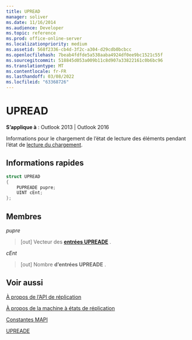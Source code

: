 ```yaml
---
title: UPREAD
manager: soliver
ms.date: 11/16/2014
ms.audience: Developer
ms.topic: reference
ms.prod: office-online-server
ms.localizationpriority: medium
ms.assetid: 568f2336-cb4d-3f2c-a304-d29cdb0bcbcc
ms.openlocfilehash: 7beab4fdfde5a538aaba4924df0ee9bc1521c55f
ms.sourcegitcommit: 518845d053a009b11c8d907a33822161c0b6bc96
ms.translationtype: MT
ms.contentlocale: fr-FR
ms.lasthandoff: 03/08/2022
ms.locfileid: "63368726"
---
```

# <a name="upread"></a>UPREAD

  
  
**S’applique à** : Outlook 2013 | Outlook 2016 
  
Informations pour le chargement de l’état de lecture des éléments pendant l’état de [lecture du chargement](upload-read-status-state.md).
  
## <a name="quick-info"></a>Informations rapides

```cpp
struct UPREAD 
{ 
    PUPREADE pupre; 
    UINT cEnt; 
};
```

## <a name="members"></a>Membres

 _pupre_
  
> [out] Vecteur des **[entrées UPREADE](upreade.md)** . 
    
 _cEnt_
  
> [out] Nombre **d’entrées UPREADE** . 
    
## <a name="see-also"></a>Voir aussi



[À propos de l’API de réplication](about-the-replication-api.md)
  
[À propos de la machine à états de réplication](about-the-replication-state-machine.md)
  
[Constantes MAPI](mapi-constants.md)
  
[UPREADE](upreade.md)

